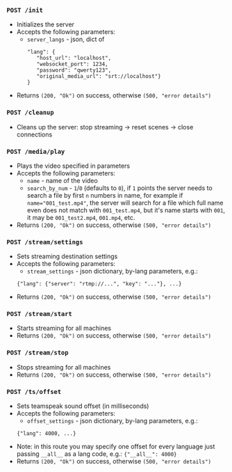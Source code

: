 ### `POST /init`
 - Initializes the server
 - Accepts the following parameters:
   - `server_langs` -
    json, dict of 
     ```
     "lang": {
        "host_url": "localhost", 
        "websocket_port": 1234, 
        "password": "qwerty123", 
        "original_media_url": "srt://localhost"} 
     }
     ```
 - Returns `(200, "Ok")` on success, otherwise `(500, "error details")`
### `POST /cleanup`
 - Cleans up the server: stop streaming -> reset scenes -> close connections
### `POST /media/play`
 - Plays the video specified in parameters
 - Accepts the following parameters:
   - `name` - name of the video
   - `search_by_num` - `1`/`0` (defaults to `0`), if `1`
     points the server needs to search a file by first `n` numbers in name,
     for example if `name="001_test.mp4"`, the server will search for a file
     which full name even does not match with `001_test.mp4`, but it's name starts with
     `001`, it may be `001_test2.mp4`, `001.mp4`, etc.
 - Returns `(200, "Ok")` on success, otherwise `(500, "error details")`
### `POST /stream/settings`
 - Sets streaming destination settings
 - Accepts the following parameters:
   - `stream_settings` - json dictionary, by-lang parameters, e.g.:
    ```
    {"lang": {"server": "rtmp://...", "key": "..."}, ...}
    ```
 - Returns `(200, "Ok")` on success, otherwise `(500, "error details")`
### `POST /stream/start`
 - Starts streaming for all machines
 - Returns `(200, "Ok")` on success, otherwise `(500, "error details")`
### `POST /stream/stop`
 - Stops streaming for all machines
 - Returns `(200, "Ok")` on success, otherwise `(500, "error details")`
### `POST /ts/offset`
 - Sets teamspeak sound offset (in milliseconds)
 - Accepts the following parameters:
   - `offset_settings` - json dictionary, by-lang parameters, e.g.:
    ```
    {"lang": 4000, ...}
    ```
 - Note: in this route you may specify one offset for every language
   just passing `__all__` as a lang code, e.g.: `{"__all__": 4000}`
 - Returns `(200, "Ok")` on success, otherwise `(500, "error details")`